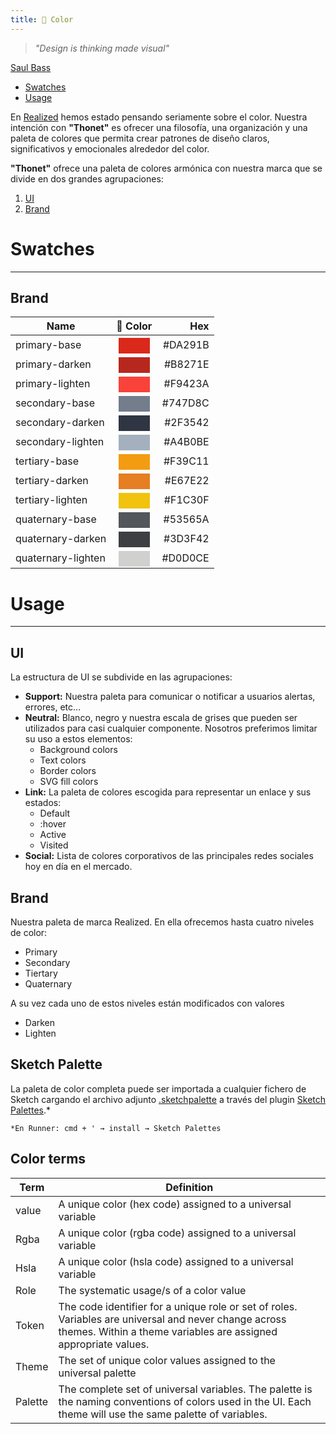 ```yaml
---
title: 🔶 Color
---
```


> *"Design is thinking made visual"*

[Saul Bass](https://en.wikipedia.org/wiki/Saul_Bass)

- [Swatches](#swatches)
- [Usage](#usage)


En [Realized](http://realized.es/) hemos estado pensando seriamente sobre el color. Nuestra intención con **"Thonet"** es ofrecer una filosofía, una organización y una paleta de colores que permita crear patrones de diseño claros, significativos y emocionales alrededor del color.

**"Thonet"** ofrece una paleta de colores armónica con nuestra marca que se divide en dos grandes agrupaciones:

1. [UI](https://www.notion.so/realizeddesignsystem/Color-c9ebad4a79364cb0a258bf008f6911f7#d5a62033ad284be8915a626fe895c258)
2. [Brand](https://www.notion.so/realizeddesignsystem/4c22601096134654b970a937cf48492b?v=0b211e3ee60c4d2b8795d2c196a5004e)

# Swatches <a id="swatches"></a>
___
## Brand

| Name        | 🔶 Color           | Hex  |
| ------------- |:-------------:| -----:|
| primary-base   | <div style="width: 50px; height: 25px; background-color: #DA291B; border: none; margin: 0 auto; position: relative; top: 2px"> </div> | #DA291B |
| primary-darken | <div style="width: 50px; height: 25px; background-color: #B8271E; border: none; margin: 0 auto; position: relative; top: 2px"> </div>      | #B8271E |
| primary-lighten| <div style="width: 50px; height: 25px; background-color: #F9423A; border: none; margin: 0 auto; position: relative; top: 2px"> </div>      | #F9423A |
| secondary-base| <div style="width: 50px; height: 25px; background-color: #747D8C; border: none; margin: 0 auto; position: relative; top: 2px"> </div>      | #747D8C |
| secondary-darken| <div style="width: 50px; height: 25px; background-color: #2F3542; border: none; margin: 0 auto; position: relative; top: 2px"> </div>      | #2F3542 |
| secondary-lighten| <div style="width: 50px; height: 25px; background-color: #A4B0BE; border: none; margin: 0 auto; position: relative; top: 2px"> </div>      | #A4B0BE |
| tertiary-base| <div style="width: 50px; height: 25px; background-color: #F39C11; border: none; margin: 0 auto; position: relative; top: 2px"> </div>      | #F39C11 |
| tertiary-darken| <div style="width: 50px; height: 25px; background-color: #E67E22; border: none; margin: 0 auto; position: relative; top: 2px"> </div>      | #E67E22 |
| tertiary-lighten| <div style="width: 50px; height: 25px; background-color: #F1C30F; border: none; margin: 0 auto; position: relative; top: 2px"> </div>      | #F1C30F |
| quaternary-base| <div style="width: 50px; height: 25px; background-color: #53565A; border: none; margin: 0 auto; position: relative; top: 2px"> </div>      | #53565A |
| quaternary-darken| <div style="width: 50px; height: 25px; background-color: #3D3F42; border: none; margin: 0 auto; position: relative; top: 2px"> </div>      | #3D3F42 |
| quaternary-lighten| <div style="width: 50px; height: 25px; background-color: #D0D0CE; border: none; margin: 0 auto; position: relative; top: 2px"> </div>      | #D0D0CE |


# Usage <a id="usage"></a>
---
## UI

La estructura de UI se subdivide en las agrupaciones:

- **Support:** Nuestra paleta para comunicar o notificar a usuarios alertas, errores, etc...
- **Neutral:** Blanco, negro y nuestra escala de grises que pueden ser utilizados para casi cualquier componente. Nosotros preferimos limitar su uso a estos elementos:
  - Background colors
  - Text colors
  - Border colors
  - SVG fill colors
- **Link:** La paleta de colores escogida para representar un enlace y sus estados:
  - Default
  - :hover
  - Active
  - Visited
- **Social:** Lista de colores corporativos de las principales redes sociales hoy en día en el mercado.

## Brand

Nuestra paleta de marca Realized. En ella ofrecemos hasta cuatro niveles de color:

- Primary
- Secondary
- Tiertary
- Quaternary

A su vez cada uno de estos niveles están modificados con valores

- Darken
- Lighten

## Sketch Palette

La paleta de color completa puede ser importada a cualquier fichero de Sketch cargando el archivo adjunto [.sketchpalette](#) a través del plugin [Sketch Palettes](https://github.com/andrewfiorillo/sketch-palettes).*

`*En Runner: cmd + ' → install → Sketch Palettes`

## Color terms

| Term        | Definition   |
| ------------- |-------------|
| value | A unique color (hex code) assigned to a universal variable |
| Rgba | A unique color (rgba code) assigned to a universal variable |
| Hsla | A unique color (hsla code) assigned to a universal variable |
| Role | The systematic usage/s of a color value |
| Token | The code identifier for a unique role or set of roles. Variables are universal and never change across themes. Within a theme variables are assigned appropriate values. |
| Theme | The set of unique color values assigned to the universal palette |
| Palette | The complete set of universal variables. The palette is the naming conventions of colors used in the UI. Each theme will use the same palette of variables. |
